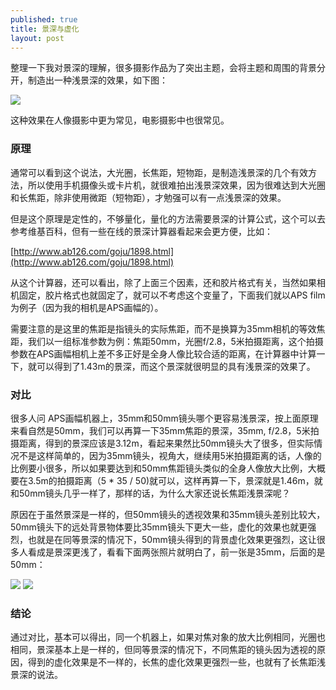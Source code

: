 ```yaml
---
published: true
title: 景深与虚化
layout: post
---
```


整理一下我对景深的理解，很多摄影作品为了突出主题，会将主题和周围的背景分开，制造出一种浅景深的效果，如下图：

![](http://upload.wikimedia.org/wikipedia/commons/thumb/3/38/DOF-ShallowDepthofField.jpg/350px-DOF-ShallowDepthofField.jpg)

这种效果在人像摄影中更为常见，电影摄影中也很常见。

### 原理

通常可以看到这个说法，大光圈，长焦距，短物距，是制造浅景深的几个有效方法，所以使用手机摄像头或卡片机，就很难拍出浅景深效果，因为很难达到大光圈和长焦距，除非使用微距（短物距），才勉强可以有一点浅景深的效果。

但是这个原理是定性的，不够量化，量化的方法需要景深的计算公式，这个可以去参考维基百科，但有一些在线的景深计算器看起来会更方便，比如：

[http://www.ab126.com/goju/1898.html](http://www.ab126.com/goju/1898.html)

从这个计算器，还可以看出，除了上面三个因素，还和胶片格式有关，当然如果相机固定，胶片格式也就固定了，就可以不考虑这个变量了，下面我们就以APS film为例子（因为我的相机是APS画幅的）。

需要注意的是这里的焦距是指镜头的实际焦距，而不是换算为35mm相机的等效焦距，我们以一组标准参数为例：焦距50mm，光圈f/2.8，5米拍摄距离，这个拍摄参数在APS画幅相机上差不多正好是全身人像比较合适的距离，在计算器中计算一下，就可以得到了1.43m的景深，而这个景深就很明显的具有浅景深的效果了。

### 对比

很多人问 APS画幅机器上，35mm和50mm镜头哪个更容易浅景深，按上面原理来看自然是50mm，我们可以再算一下35mm焦距的景深，35mm, f/2.8，5米拍摄距离，得到的景深应该是3.12m，看起来果然比50mm镜头大了很多，但实际情况不是这样简单的，因为35mm镜头，视角大，继续用5米拍摄距离的话，人像的比例要小很多，所以如果要达到和50mm焦距镜头类似的全身人像放大比例，大概要在3.5m的拍摄距离（5 * 35 / 50)就可以，这样再算一下，景深就是1.46m，就和50mm镜头几乎一样了，那样的话，为什么大家还说长焦距浅景深呢？

原因在于虽然景深是一样的，但50mm镜头的透视效果和35mm镜头差别比较大，50mm镜头下的远处背景物体要比35mm镜头下更大一些，虚化的效果也就更强烈，也就是在同等景深的情况下，50mm镜头得到的背景虚化效果更强烈，这让很多人看成是景深更浅了，看看下面两张照片就明白了，前一张是35mm，后面的是50mm：

![](http://photobbsfile.it168.com/forum/201109/01/15310362zi1tz636p1e3w6.jpg)
![](http://photobbsfile.it168.com/forum/201109/01/153116lbxmj9yiqqixb8rl.jpg)

### 结论

通过对比，基本可以得出，同一个机器上，如果对焦对象的放大比例相同，光圈也相同，景深基本上是一样的，但同等景深的情况下，不同焦距的镜头因为透视的原因，得到的虚化效果是不一样的，长焦的虚化效果更强烈一些，也就有了长焦距浅景深的说法。

